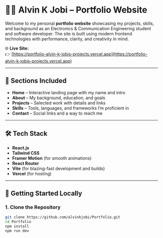 # 🧑‍💻 Alvin K Jobi – Portfolio Website

Welcome to my personal **portfolio website** showcasing my projects, skills, and background as an Electronics & Communication Engineering student and software developer. The site is built using modern frontend technologies with performance, clarity, and creativity in mind.

🌐 **Live Site:**  
👉 [https://portfolio-alvin-k-jobis-projects.vercel.app](https://portfolio-alvin-k-jobis-projects.vercel.app)

---

## 📌 Sections Included

- **Home** – Interactive landing page with my name and intro
- **About** – My background, education, and goals
- **Projects** – Selected work with details and links
- **Skills** – Tools, languages, and frameworks I’m proficient in
- **Contact** – Social links and a way to reach me

---

## 🛠️ Tech Stack

- **React.js**
- **Tailwind CSS**
- **Framer Motion** (for smooth animations)
- **React Router**
- **Vite** (for blazing-fast development and builds)
- **Vercel** (for hosting)

---

## 🚀 Getting Started Locally

### 1. Clone the Repository

```bash
git clone https://github.com/alvinkjobi/Portfolio.git
cd Portfolio
npm install
npm run dev
